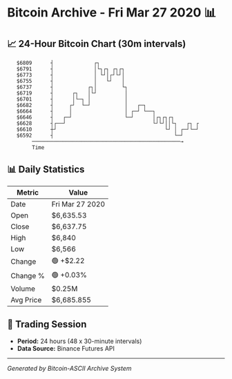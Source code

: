 # Bitcoin Archive - Fri Mar 27 2020 📊

## 📈 24-Hour Bitcoin Chart (30m intervals)

```
   $6809      ┤             ┌┐                                 
   $6791      ┤             │└┐┌┐ ┌┐┌┐                         
   $6773      ┤             │ └┘│┌┘└┘│                         
   $6755      ┤             │   └┘   │                         
   $6737      ┤           ┌┐│        └┐                        
   $6719      ┤      ┌┐   │└┘         │                        
   $6701      ┤      │└─┐ │           │                        
   $6682      ┤     ┌┘  └─┘           │   ┌─┐                  
   $6664      ┤     │                 │ ┌─┘ └──┐               
   $6646      ┤   ┌─┘                 └─┘      │┌┐┌┐┌┐         
   $6628      ┤┌──┘                            └┘└┘││└┐   ┌┐ ┌ 
   $6610      ┼┘                                   └┘ │ ┌─┘└─┘ 
   $6592      ┤                                       └─┘      
        ────────────────────────────────────────────────→
        Time
```

## 📊 Daily Statistics

| Metric | Value |
|--------|-------|
| Date | Fri Mar 27 2020 |
| Open | $6,635.53 |
| Close | $6,637.75 |
| High | $6,840 |
| Low | $6,566 |
| Change | 🟢 +$2.22 |
| Change % | 🟢 +0.03% |
| Volume | $0.25M |
| Avg Price | $6,685.855 |

## 📅 Trading Session

- **Period:** 24 hours (48 x 30-minute intervals)
- **Data Source:** Binance Futures API

---
*Generated by Bitcoin-ASCII Archive System*
